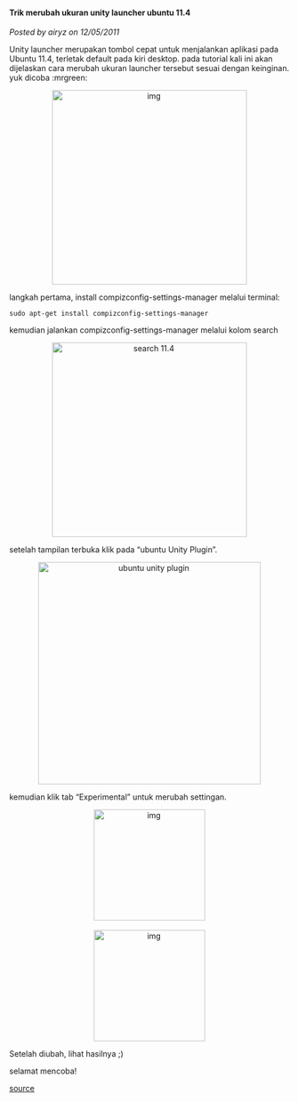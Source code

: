 #### Trik merubah ukuran unity launcher ubuntu 11.4
_Posted by airyz on 12/05/2011_

Unity launcher merupakan tombol cepat untuk menjalankan aplikasi pada Ubuntu 11.4, terletak default pada kiri desktop. pada tutorial kali ini akan dijelaskan cara merubah ukuran launcher tersebut sesuai dengan keinginan. yuk dicoba :mrgreen:
<div align="center">
	<img src="./posts/2011-05-12-trik-merubah-ukuran-unity-launcher-ubuntu-11-4/1.png" height="350px" alt="img">
</div> 

langkah pertama, install compizconfig-settings-manager melalui terminal:
```
sudo apt-get install compizconfig-settings-manager
```

kemudian jalankan compizconfig-settings-manager melalui kolom search
<div align="center">
	<img src="./posts/2011-05-12-trik-merubah-ukuran-unity-launcher-ubuntu-11-4/2.png" height="350px" alt="search 11.4">
</div> 


setelah tampilan terbuka klik pada “ubuntu Unity Plugin”.
<div align="center">
	<img src="./posts/2011-05-12-trik-merubah-ukuran-unity-launcher-ubuntu-11-4/3.png" height="400px" alt="ubuntu unity plugin">
</div> 

kemudian klik tab “Experimental” untuk merubah settingan.
<div align="center">
	<img src="./posts/2011-05-12-trik-merubah-ukuran-unity-launcher-ubuntu-11-4/4.png" height="200px" alt="img">
</div> 
<br>
<div align="center">
	<img src="./posts/2011-05-12-trik-merubah-ukuran-unity-launcher-ubuntu-11-4/5.png" height="200px" alt="img">
</div> 

Setelah diubah, lihat hasilnya ;)

selamat mencoba!

[source](http://www.ubuntugeek.com/how-to-change-unity-launcher-bar-size-on-ubuntu-11-04natty.html)
